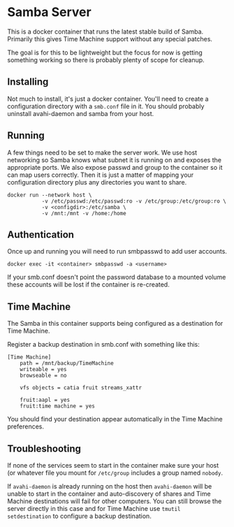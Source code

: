 # Samba Server

This is a docker container that runs the latest stable build of Samba.
Primarily this gives Time Machine support without any special patches.

The goal is for this to be lightweight but the focus for now is getting
something working so there is probably plenty of scope for cleanup.

## Installing

Not much to install, it's just a docker container. You'll need to create a
configuration directory with a `smb.conf` file in it. You should probably
uninstall avahi-daemon and samba from your host.

## Running

A few things need to be set to make the server work. We use host networking
so Samba knows what subnet it is running on and exposes the appropriate
ports. We also expose passwd and group to the container so it can map users
correctly. Then it is just a matter of mapping your configuration directory
plus any directories you want to share.

    docker run --network host \
               -v /etc/passwd:/etc/passwd:ro -v /etc/group:/etc/group:ro \
               -v <configdir>:/etc/samba \
               -v /mnt:/mnt -v /home:/home

## Authentication

Once up and running you will need to run smbpasswd to add user accounts.

    docker exec -it <container> smbpasswd -a <username>

If your smb.conf doesn't point the password database to a mounted volume
these accounts will be lost if the container is re-created.

## Time Machine

The Samba in this container supports being configured as a destination for
Time Machine.

Register a backup destination in smb.conf with something like this:

    [Time Machine]
    	path = /mnt/backup/TimeMachine
    	writeable = yes
    	browseable = no
    
    	vfs objects = catia fruit streams_xattr
    
    	fruit:aapl = yes
    	fruit:time machine = yes

You should find your destination appear automatically in the Time Machine
preferences.

## Troubleshooting

If none of the services seem to start in the container make sure your host
(or whatever file you mount for `/etc/group` includes a group named
`nobody`.

If `avahi-daemon` is already running on the host then `avahi-daemon` will be
unable to start in the container and auto-discovery of shares and Time
Machine destinations will fail for other computers. You can still browse the
server directly in this case and for Time Machine use `tmutil
setdestination` to configure a backup destination.
